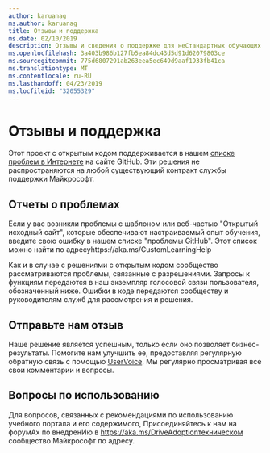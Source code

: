 ```yaml
---
author: karuanag
ms.author: karuanag
title: Отзывы и поддержка
ms.date: 02/10/2019
description: Отзывы и сведения о поддержке для неСтандартных обучающих материалов по Office 365
ms.openlocfilehash: 3a403b986b127fb5ea84dc43d5d91d62079803ce
ms.sourcegitcommit: 775d6807291ab263eea5ec649d9aaf1933fb41ca
ms.translationtype: MT
ms.contentlocale: ru-RU
ms.lasthandoff: 04/23/2019
ms.locfileid: "32055329"
---
```

# <a name="feedback-and-support"></a>Отзывы и поддержка

Этот проект с открытым кодом поддерживается в нашем [списке проблем в Интернете](https://aka.ms/CustomLearningHelp) на сайте GitHub. Эти решения не распространяются на любой существующий контракт службы поддержки Майкрософт.  

## <a name="report-issues"></a>Отчеты о проблемах

Если у вас возникли проблемы с шаблоном или веб-частью "Открытый исходный сайт", которые обеспечивают настраиваемый опыт обучения, введите свою ошибку в нашем списке "проблемы GitHub".  Этот список можно найти по адресуhttps://aka.ms/CustomLearningHelp  

Как и в случае с решениями с открытым кодом сообщество рассматриваются проблемы, связанные с разрешениями.  Запросы к функциям передаются в наш экземпляр голосовой связи пользователя, обозначенный ниже.  Ошибки в коде передаются сообществу и руководителям служб для рассмотрения и решения.  

## <a name="provide-us-feedback"></a>Отправьте нам отзыв

Наше решение является успешным, только если оно позволяет бизнес-результаты.  Помогите нам улучшить ее, предоставляя регулярную обратную связь с помощью [UserVoice](https://microsoftteams.uservoice.com/forums/913429-learning-solutions).  Мы регулярно просматривая все свои комментарии и вопросы.

## <a name="usage-questions"></a>Вопросы по использованию

Для вопросов, связанных с рекомендациями по использованию учебного портала и его содержимого, Присоединяйтесь [](https://aka.ms/DriveAdoption) к нам на форумАх по внедренИю в https://aka.ms/DriveAdoptionтехническом сообщество Майкрософт по адресу. 

